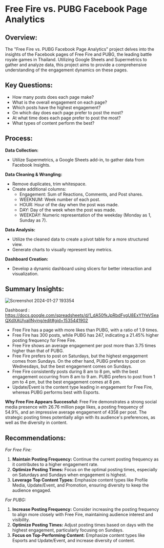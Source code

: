 # Free Fire vs. PUBG Facebook Page Analytics

## Overview:

The "Free Fire vs. PUBG Facebook Page Analytics" project delves into the insights of the Facebook pages of Free Fire and PUBG, the leading battle royale games in Thailand. Utilizing Google Sheets and Supermetrics to gather and analyze data, this project aims to provide a comprehensive understanding of the engagement dynamics on these pages.


## Key Questions:

- How many posts does each page make?
- What is the overall engagement on each page?
- Which posts have the highest engagement?
- On which day does each page prefer to post the most?
- At what time does each page prefer to post the most?
- What types of content perform the best?


## Process:
**Data Collection:**
   - Utilize Supermetrics, a Google Sheets add-in, to gather data from Facebook Insights.

**Data Cleaning & Wrangling:**
   - Remove duplicates, trim whitespace.
   - Create additional columns:
     - Engagement: Sum of Reactions, Comments, and Post shares.
     - WEEKNUM: Week number of each post.
     - HOUR: Hour of the day when the post was made.
     - DAY: Day of the week when the post was made.
     - WEEKDAY: Numeric representation of the weekday (Monday as 1, Sunday as 7).

**Data Analysis:**
   - Utilize the cleaned data to create a pivot table for a more structured view.
   - Generate charts to visually represent key metrics.

**Dashboard Creation:**
   - Develop a dynamic dashboard using slicers for better interaction and visualization.


## Summary Insights:
![Screenshot 2024-01-27 193354](https://github.com/pantakanch/Free-Fire-vs.-PUBG-Facebook-Page-Analytics/assets/113978334/deb47f8f-3390-4aac-b0d2-2ef2822dab83)

Dashboard : https://docs.google.com/spreadsheets/d/1_dA50fkJpRbdFygU8ExY1YeVSeaQXdXAUIyalINyjng/edit#gid=1535441902

- Free Fire has a page with more likes than PUBG, with a ratio of 1.9 times.
- Free Fire has 300 posts, while PUBG has 247, indicating a 21.45% higher posting frequency for Free Fire.
- Free Fire shows an average engagement per post more than 3.75 times higher than that of PUBG.
- Free Fire prefers to post on Saturdays, but the highest engagement comes from Sundays. On the other hand, PUBG prefers to post on Wednesdays, but the best engagement comes on Sundays.
- Free Fire consistently posts during 8 am to 8 pm, with the best engagement occurring from 8 am to 9 am. PUBG prefers to post from 1 pm to 4 pm, but the best engagement comes at 8 pm.
- Update/Event is the content type leading in engagement for Free Fire, whereas PUBG performs best with Esports.


**Why Free Fire Appears Successful:**
Free Fire demonstrates a strong social media presence with 26.76 million page likes, a posting frequency of 54.9%, and an impressive average engagement of 4358 per post. The strategic posting times potentially align with its audience's preferences, as well as the diversity in content.


## Recommendations:
*For Free Fire:*
1. **Maintain Posting Frequency:** Continue the current posting frequency as it contributes to a higher engagement rate.
2. **Optimize Posting Times:** Focus on the optimal posting times, especially on Saturdays and Sundays when engagement is highest.
3. **Leverage Top Content Types:** Emphasize content types like Profile Media, Update/Event, and Promotion, ensuring diversity to keep the audience engaged.

*For PUBG:*
1. **Increase Posting Frequency:** Consider increasing the posting frequency to align more closely with Free Fire, maintaining audience interest and visibility.
2. **Optimize Posting Times:** Adjust posting times based on days with the highest engagement, particularly focusing on Sundays.
3. **Focus on Top-Performing Content:** Emphasize content types like Esports and Update/Event, and increase diversity of content.
